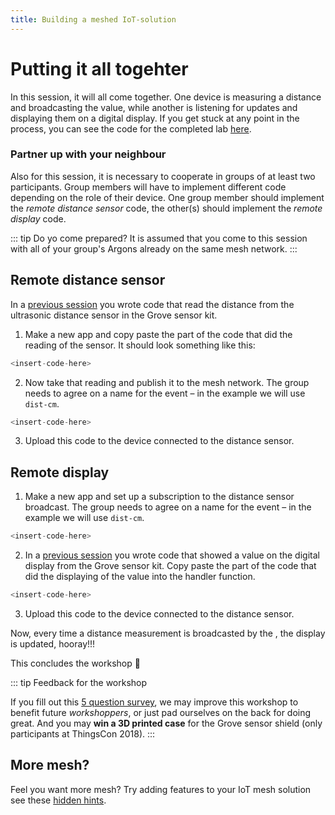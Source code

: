 ```yaml
---
title: Building a meshed IoT-solution
---
```


# Putting it all togehter

<SessionHeader
:goal="'Building a minimal mesh solution'"
:time="25"
:tools="[
    'Argon',
    'Grove starter kits for Particle mesh',
    'A partner, also with an Argon + Grove kit'
    ]"
/>



In this session, it will all come together. One device is measuring a distance and broadcasting the value, while another is listening for updates and displaying them on a digital display. If you get stuck at any point in the process, you can see the code for the completed lab [here](http://about:blank).

### Partner up with your neighbour
Also for this session, it is necessary to cooperate in groups of at least two participants. Group members will have to implement different code depending on the role of their device. One group member should implement the *remote distance sensor* code, the other(s) should implement the *remote display* code.

::: tip Do yo come prepared?
It is assumed that you come to this session with all of your group's Argons already on the same mesh network.
:::

## Remote distance sensor
In a [previous session](grove-kit-distance-display.md) you wrote code that read the distance from the ultrasonic distance sensor in the Grove sensor kit.

1. Make a new app and copy paste the part of the code that did the reading of the sensor. It should look something like this:

```cpp
<insert-code-here>
```

2. Now take that reading and publish it to the mesh network. The group needs to agree on a name for the event – in the example we will use `dist-cm`.

```cpp
<insert-code-here>
``` 

3. Upload this code to the device connected to the distance sensor.


## Remote display

1. Make a new app and set up a subscription to the distance sensor broadcast. The group needs to agree on a name for the event – in the example we will use `dist-cm`.

```cpp
<insert-code-here>
``` 

2. In a [previous session](grove-kit-distance-display.md) you wrote code that showed a value on the digital display from the Grove sensor kit. Copy paste the part of the code that did the displaying of the value into the handler function.

```cpp
<insert-code-here>
```

3. Upload this code to the device connected to the distance sensor.

Now, every time a distance measurement is broadcasted by the , the display is updated, hooray!!!

This concludes the workshop :tada:


::: tip Feedback for the workshop

If you fill out this [5 question survey](https://goo.gl/forms/jQFWiEgWw7WCjIXM2), we may improve this workshop to benefit future *workshoppers*, or just pad ourselves on the back for doing great. And you may **win a 3D printed case** for the Grove sensor shield (only participants at ThingsCon 2018).
:::




## More mesh?
Feel you want more mesh? Try adding features to your IoT mesh solution see these [hidden hints](extra.md).










